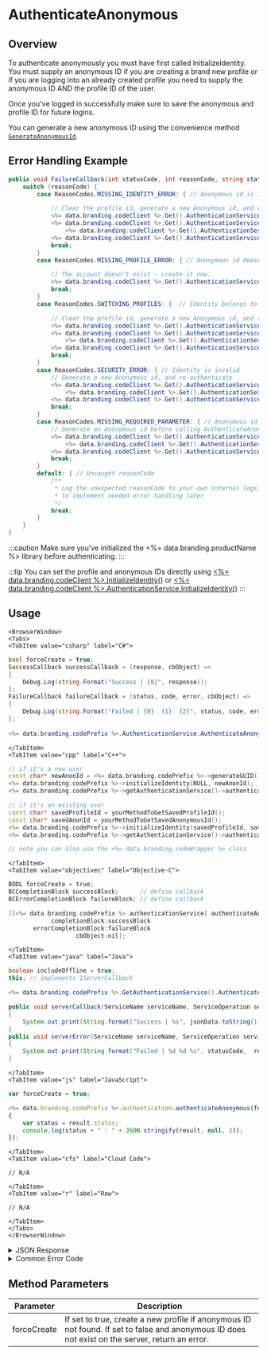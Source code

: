 # AuthenticateAnonymous
## Overview
To authenticate anonymously you must have first called InitializeIdentity. You must supply an anonymous ID if you are creating a brand new profile or if you are logging into an already created profile you need to supply the anonymous ID AND the profile ID of the user.

Once you've logged in successfully make sure to save the anonymous and profile ID for future logins.

You can generate a new anonymous ID using the convenience method <code>[GenerateAnonymousId](/api/capi/authentication/generateanonymousid)</code>.




## Error Handling Example

```csharp
public void FailureCallback(int statusCode, int reasonCode, string statusMessage, object cbObject) {
    switch (reasonCode) {
        case ReasonCodes.MISSING_IDENTITY_ERROR: { // Anonymous id is invalid

            // Clear the profile id, generate a new Anonymous id, and re-authenticate
            <%= data.branding.codeClient %>.Get().AuthenticationService.ClearSavedProfileID();
            <%= data.branding.codeClient %>.Get().AuthenticationService.AnonymousId =
                <%= data.branding.codeClient %>.Get().AuthenticationService.GenerateAnonymousId();
            <%= data.branding.codeClient %>.Get().AuthenticationService.AuthenticateAnonymous(true, OnSuccess_Authenticate, OnError_AuthenticateAnonymous);
            break;
        }
        case ReasonCodes.MISSING_PROFILE_ERROR: { // Anonymous id doesn't exist in database

            // The account doesn't exist - create it now.
            <%= data.branding.codeClient %>.Get().AuthenticationService.AuthenticateAnonymous(true, OnSuccess_Authenticate, OnError_AuthenticateAnonymous);
            break;
        }
        case ReasonCodes.SWITCHING_PROFILES: {  // Identity belongs to a different profile

            // Clear the profile id, generate a new Anonymous id, and re-authenticate
            <%= data.branding.codeClient %>.Get().AuthenticationService.ClearSavedProfileID();
            <%= data.branding.codeClient %>.Get().AuthenticationService.AnonymousId =
                <%= data.branding.codeClient %>.Get().AuthenticationService.GenerateAnonymousId();
            <%= data.branding.codeClient %>.Get().AuthenticationService.AuthenticateAnonymous(true, OnSuccess_Authenticate, OnError_AuthenticateAnonymous);
            break;
        }
        case ReasonCodes.SECURITY_ERROR: { // Identity is invalid
            // Generate a new Anonymous id, and re-authenticate
            <%= data.branding.codeClient %>.Get().AuthenticationService.AnonymousId =
                <%= data.branding.codeClient %>.Get().AuthenticationService.GenerateAnonymousId();
            <%= data.branding.codeClient %>.Get().AuthenticationService.AuthenticateAnonymous(true, OnSuccess_Authenticate, OnError_AuthenticateAnonymous);
            break;
        }
        case ReasonCodes.MISSING_REQUIRED_PARAMETER: { // Anonymous id cannot be blank
            // Generate an Anonymous id before calling AuthenticateAnonymous
            <%= data.branding.codeClient %>.Get().AuthenticationService.AnonymousId =
                <%= data.branding.codeClient %>.Get().AuthenticationService.GenerateAnonymousId();
            <%= data.branding.codeClient %>.Get().AuthenticationService.AuthenticateAnonymous(true, OnSuccess_Authenticate, OnError_AuthenticateAnonymous);
            break;
        }
        default: { // Uncaught reasonCode
            /**
             * Log the unexpected reasonCode to your own internal logs,
             * to implement needed error handling later
             */
            break;
        }
    }
}
```


:::caution
Make sure you've initialized the <%= data.branding.productName %> library before authenticating.
:::

:::tip
You can set the profile and anonymous IDs directly using <a href="#capi-client-initializeidentity"><%= data.branding.codeClient %>.InitializeIdentity()</a> or <a href="#capi-client-initializeidentity"><%= data.branding.codeClient %>.AuthenticationService.InitializeIdentity()</a>
:::

<PartialServop service_name="authenticationV2" operation_name="AUTHENTICATE" />

## Usage

```mdx-code-block
<BrowserWindow>
<Tabs>
<TabItem value="csharp" label="C#">
```

```csharp
bool forceCreate = true;
SuccessCallback successCallback = (response, cbObject) =>
{
    Debug.Log(string.Format("Success | {0}", response));
};
FailureCallback failureCallback = (status, code, error, cbObject) =>
{
    Debug.Log(string.Format("Failed | {0}  {1}  {2}", status, code, error));
};
    
<%= data.branding.codePrefix %>.AuthenticationService.AuthenticateAnonymous(forceCreate, successCallback, failureCallback);
```

```mdx-code-block
</TabItem>
<TabItem value="cpp" label="C++">
```

```cpp
// if it's a new user
const char* newAnonId = <%= data.branding.codePrefix %>->generateGUID();
<%= data.branding.codePrefix %>->initializeIdentity(NULL, newAnonId);
<%= data.branding.codePrefix %>->getAuthenticationService()->authenticateAnonymous(true, this);

// if it's an existing user
const char* savedProfileId = yourMethodToGetSavedProfileId();
const char* savedAnonId = yourMethodToGetSavedAnonymousId();
<%= data.branding.codePrefix %>->initializeIdentity(savedProfileId, savedAnonId);
<%= data.branding.codePrefix %>->getAuthenticationService()->authenticateAnonymous(false, this);

// note you can also use the <%= data.branding.codeWrapper %> class
```

```mdx-code-block
</TabItem>
<TabItem value="objectivec" label="Objective-C">
```

```objectivec
BOOL forceCreate = true;
BCCompletionBlock successBlock;      // define callback
BCErrorCompletionBlock failureBlock; // define callback

[[<%= data.branding.codePrefix %> authenticationService] authenticateAnonymous:forceCreate
            completionBlock:successBlock
       errorCompletionBlock:failureBlock
                   cbObject:nil];
```

```mdx-code-block
</TabItem>
<TabItem value="java" label="Java">
```

```java
boolean includeOffline = true;
this; // implements IServerCallback

<%= data.branding.codePrefix %>.GetAuthenticationService().AuthenticateAnonymous(includeOffline, this);

public void serverCallback(ServiceName serviceName, ServiceOperation serviceOperation, JSONObject jsonData)
{
    System.out.print(String.format("Success | %s", jsonData.toString()));
}
public void serverError(ServiceName serviceName, ServiceOperation serviceOperation, int statusCode, int reasonCode, String jsonError)
{
    System.out.print(String.format("Failed | %d %d %s", statusCode,  reasonCode, jsonError.toString()));
}
```

```mdx-code-block
</TabItem>
<TabItem value="js" label="JavaScript">
```

```javascript
var forceCreate = true;

<%= data.branding.codePrefix %>.authentication.authenticateAnonymous(forceCreate, result =>
{
	var status = result.status;
	console.log(status + " : " + JSON.stringify(result, null, 2));
});
```

```mdx-code-block
</TabItem>
<TabItem value="cfs" label="Cloud Code">
```

```cfscript
// N/A
```

```mdx-code-block
</TabItem>
<TabItem value="r" label="Raw">
```

```cfscript
// N/A
```

```mdx-code-block
</TabItem>
</Tabs>
</BrowserWindow>
```

<details>
<summary>JSON Response</summary>

```json
{
    "status": 200,
    "data": {
        "vcPurchased": 0,
        "experiencePoints": 100,
        "refundCount": 0,
        "playerSessionExpiry": 60,
        "server_time": 1464621990155,
        "experienceLevel": 0,
        "currency": {
            "credits": {
                "purchased": 0,
                "balance": 12211,
                "consumed": 133,
                "awarded": 12344
            }
        },
        "abTestingId": 8,
        "statistics": {
            "gamesWon": 0
        },
        "id": "323e861-b749-4ce4-a57a-175232e21b5d",
        "createdAt": 1459439058035,
        "profileId": "323e861-b749-4ce4-a57a-175232e21b5d",
        "newUser": "false",
        "xpCapped": false,
        "sent_events": [],
        "timeZoneOffset": -5,
        "playerName": "",
        "vcClaimed": 0,
        "parentProfileId": null,
        "rewards": {
            "rewardDetails": {},
            "rewards": {},
            "currency": {}
        },
        "countryCode": "ca",
        "loginCount": 16,
        "emailAddress": "test@email.com",
        "previousLogin": 1464621979514,
        "incoming_events": [],
        "lastLogin": 1464621990118,
        "languageCode": "en",
        "pictureUrl": null,
        "sessionId": "v3grtg3ve0a089pekk8lneuk8k",
        "amountSpent": 0
    }
}
```
</details>

<details>
<summary>Common Error Code</summary>

### Status Codes
Code | Name | Description
---- | ---- | -----------
40206 | MISSING_IDENTITY_ERROR | Both an anonymousId and profileId were provided for authentication - but the anonymousId doesn't exist on the server. The profileId may or may not exist. **It is possible that the user account was deleted via the Design Portal.** The proper recourse is to reset the stored profile id, and re-authenticate. [There is no need to delete the anonymousId since it doesn't exist on the server anyway.]
40207 | SWITCHING_PROFILES | This means that the anonymousId provided *does* point to a profile, but not the same one that was saved in the client. This fails the anonymous security check. For any other authentication type, this might indicate that the user wants to switch accounts (thus the name of the error constant). For anonymous, the only response is to reset *both* the stored anonymousId and profileId, and then re-authenticate.
40208 | MISSING_PROFILE_ERROR | The anonymousId provided is not associated with an existing profile and forceCreate = false. To create an account, retry with forceCreate = true.
40209 | SECURITY_ERROR | Occurs when attempting to authenticate anonymously to an existing user without providing the matching profile ID
40217 | UNKNOWN_AUTH_ERROR | An unknown error has occurred on authentication
40358 | MISSING_REQUIRED_PARAMETER | The provided anonymous ID cannot be null

</details>


## Method Parameters
Parameter | Description
--------- | -----------
forceCreate | If set to true, create a new profile if anonymous ID not found. If set to false and anonymous ID does not exist on the server, return an error.


